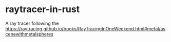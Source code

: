 # raytracer-in-rust
A ray tracer following the https://raytracing.github.io/books/RayTracingInOneWeekend.html#metal/ascenewithmetalspheres
